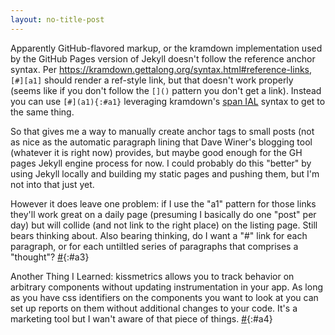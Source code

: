 ```yaml
---
layout: no-title-post
---
```

Apparently GitHub-flavored markup, or the kramdown implementation used by the GitHub Pages version of Jekyll doesn't follow the reference anchor syntax. Per https://kramdown.gettalong.org/syntax.html#reference-links, `[#][a1]` should render a ref-style link, but that doesn't work properly (seems like if you don't follow the `[]()` pattern you don't get a link). Instead you can use `[#](a1){:#a1}` leveraging kramdown's [span IAL](https://kramdown.gettalong.org/syntax.html#span-ials) syntax to get to the same thing.

So that gives me a way to manually create anchor tags to small posts (not as nice as the automatic paragraph lining that Dave Winer's blogging tool (whatever it is right now) provides, but maybe good enough for the GH pages Jekyll engine process for now. I could probably do this "better" by using Jekyll locally and building my static pages and pushing them, but I'm not into that just yet.

However it does leave one problem: if I use the "a1" pattern for those links they'll work great on a daily page (presuming I basically do one "post" per day) but will collide (and not link to the right place) on the listing page. Still bears thinking about. Also bearing thinking, do I want a "#" link for each paragraph, or for each untiltled series of paragraphs that comprises a "thought"? [#](a3){:#a3}

Another Thing I Learned: kissmetrics allows you to track behavior on arbitrary components without updating instrumentation in your app. As long as you have css identifiers on the components you want to look at you can set up reports on them without additional changes to your code. It's a marketing tool but I wan't aware of that piece of things. [#](a4){:#a4}


